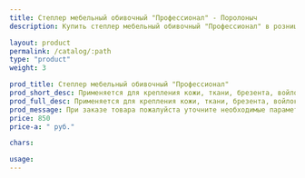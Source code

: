 ```yaml
---
title: Степлер мебельный обивочный "Профессионал" - Поролоныч
description: Купить степлер мебельный обивочный "Профессионал" в розницу с доставкой по Москве.

layout: product
permalink: /catalog/:path
type: "product"
weight: 3

prod_title: Степлер мебельный обивочный "Профессионал"
prod_short_desc: Применяется для крепления кожи, ткани, брезента, войлока к деревянным поверхностям (ДСП, ДВП, фанере). Длина используемой скобы от 6 до 14 мм.
prod_full_desc: Применяется для крепления кожи, ткани, брезента, войлока к деревянным поверхностям (ДСП, ДВП, фанере). Длина используемой скобы от 6 до 14 мм.
prod_message: При заказе товара пожалуйста уточните необходимые параметры (количество).
price: 850
price-a: " руб."

chars:

usage:
---
```


